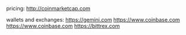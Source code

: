 pricing:
http://coinmarketcap.com

wallets and exchanges:
https://gemini.com
https://www.coinbase.com
https://www.coinbase.com
https://bittrex.com


